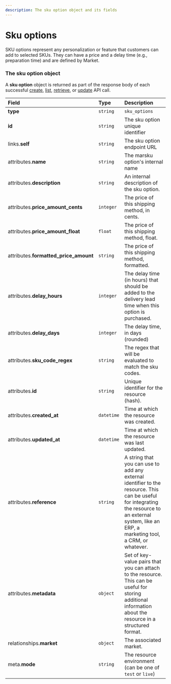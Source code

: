 ```yaml
---
description: The sku option object and its fields
---
```


# Sku options

SKU options represent any personalization or feature that customers can add to selected SKUs.
They can have a price and a delay time (e.g., preparation time) and are defined by Market.


### The sku option object

A **sku option** object is returned as part of the response body of each successful
[create](https://docs.commercelayer.io/api/resources/sku_options/create_sku_option),
[list](https://docs.commercelayer.io/api/resources/sku_options/list_sku_options),
[retrieve](https://docs.commercelayer.io/api/resources/sku_options/retrieve_sku_option),
or [update](https://docs.commercelayer.io/api/resources/sku_options/update_sku_option) API call.

| Field | Type | Description |
| :--- | :--- | :--- |
| **type** | `string` | `sku_options` |
| **id** | `string` | The sku option unique identifier |
| links.**self** | `string` | The sku option endpoint URL |
| attributes.**name** | `string` | The marsku option's internal name |
| attributes.**description** | `string` | An internal description of the sku option. |
| attributes.**price_amount_cents** | `integer` | The price of this shipping method, in cents. |
| attributes.**price_amount_float** | `float` | The price of this shipping method, float. |
| attributes.**formatted_price_amount** | `string` | The price of this shipping method, formatted. |
| attributes.**delay_hours** | `integer` | The delay time (in hours) that should be added to the delivery lead time when this option is purchased. |
| attributes.**delay_days** | `integer` | The delay time, in days (rounded) |
| attributes.**sku_code_regex** | `string` | The regex that will be evaluated to match the sku codes. |
| attributes.**id** | `string` | Unique identifier for the resource (hash). |
| attributes.**created_at** | `datetime` | Time at which the resource was created. |
| attributes.**updated_at** | `datetime` | Time at which the resource was last updated. |
| attributes.**reference** | `string` | A string that you can use to add any external identifier to the resource. This can be useful for integrating the resource to an external system, like an ERP, a marketing tool, a CRM, or whatever. |
| attributes.**metadata** | `object` | Set of key-value pairs that you can attach to the resource. This can be useful for storing additional information about the resource in a structured format. |
| relationships.**market** | `object` | The associated market. |
| meta.**mode** | `string` | The resource environment \(can be one of `test` or `live`\) |
